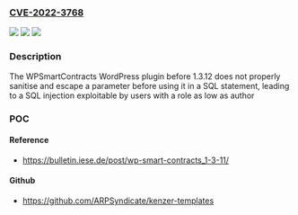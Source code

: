 ### [CVE-2022-3768](https://cve.mitre.org/cgi-bin/cvename.cgi?name=CVE-2022-3768)
![](https://img.shields.io/static/v1?label=Product&message=WPSmartContracts&color=blue)
![](https://img.shields.io/static/v1?label=Version&message=%3D%200%20&color=brighgreen)
![](https://img.shields.io/static/v1?label=Vulnerability&message=CWE-89%20SQL%20Injection&color=brighgreen)

### Description

The WPSmartContracts WordPress plugin before 1.3.12 does not properly sanitise and escape a parameter before using it in a SQL statement, leading to a SQL injection exploitable by users with a role as low as author

### POC

#### Reference
- https://bulletin.iese.de/post/wp-smart-contracts_1-3-11/

#### Github
- https://github.com/ARPSyndicate/kenzer-templates

